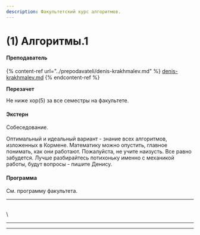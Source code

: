 ```yaml
---
description: Факультетский курс алгоритмов.
---
```


# (1) Алгоритмы.1

#### **Преподаватель**

{% content-ref url="../prepodavateli/denis-krakhmalev.md" %}
[denis-krakhmalev.md](../prepodavateli/denis-krakhmalev.md)
{% endcontent-ref %}

**Перезачет**

Не ниже хор(5) за все семестры на факультете.

#### Экстерн

Собеседование.

Оптимальный и идеальный вариант - знание всех алгоритмов, изложенных в Кормене. Математику можно опустить, главное понимать, как они работают. Пожалуйста, не учите наизусть. Все равно забудется. Лучше разбирайтесь потихоньку именно с механикой работы, будут вопросы - пишите Денису.&#x20;

#### **Программа**&#x20;

См. программу факультета.

****

\
\
****

****
